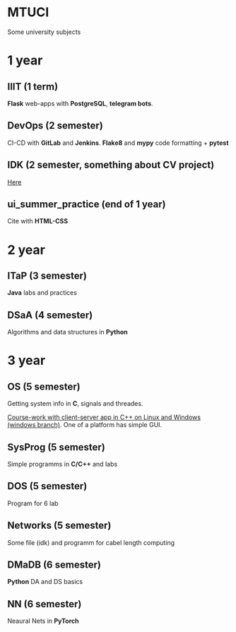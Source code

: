 # MTUCI
Some university subjects

# 1 year

## IIIT (1 term)
<b>Flask</b> web-apps with <b>PostgreSQL</b>, <b>telegram bots</b>.

## DevOps (2 semester)
CI-CD with <b>GitLab</b> and <b>Jenkins</b>. <b>Flake8</b> and <b>mypy</b> code formatting + <b>pytest</b>

## IDK (2 semester, something about CV project)
[Here](https://github.com/Tomas542/DeepSort)

## ui_summer_practice (end of 1 year)
Cite with <b>HTML-CSS</b>

# 2 year

## ITaP (3 semester)
<b>Java</b> labs and practices

## DSaA (4 semester)
Algorithms and data structures in <b>Python</b>

# 3 year

## OS (5 semester)
Getting system info in <b>C</b>, signals and threades.

[Course-work with client-server app in C++ on Linux and Windows (windows branch)](https://github.com/Tomas542/client_server/tree/main). One of a platform has simple GUI.

## SysProg (5 semester)
Simple programms in <b>C/C++</b> and labs

## DOS (5 semester)
Program for 6 lab

## Networks (5 semester)
Some file (idk) and programm for cabel length computing

## DMaDB (6 semester)
<b>Python</b> DA and DS basics

## NN (6 semester)
Neaural Nets in <b>PyTorch</b>
